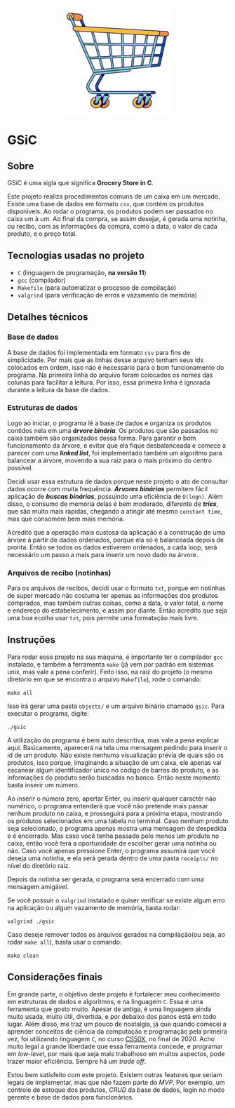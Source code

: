 <div style="display: flex; justify-content: center; margin: 32px 0" >
  <img src="./assets/logo.png" alt="project logo" width="250" />
</div>

# GSiC

## Sobre

GSiC é uma sigla que significa **Grocery Store in C**.

Este projeto realiza procedimentos comuns de um caixa em um mercado. Existe uma base de dados em formato `csv`, que contém os produtos disponíveis. Ao rodar o programa, os produtos podem ser passados no caixa um à um. Ao final da compra, se assim desejar, é gerada uma notinha, ou recibo, com as informações da compra, como a data, o valor de cada produto, e o preço total.


## Tecnologias usadas no projeto

- `C` (linguagem de programação, **na versão 11**)
- `gcc` (compilador)
- `Makefile` (para automatizar o processo de compilação)
- `valgrind` (para verificação de erros e vazamento de memória)

## Detalhes técnicos

### Base de dados

A base de dados foi implementada em formato `csv` para fins de simplicidade. Por mais que as linhas desse arquivo tenham seus ids colocados em ordem, isso não é necessário para o bom funcionamento do programa. Na primeira linha do arquivo foram colocados os nomes das colunas para facilitar a leitura. Por isso, essa primeira linha é ignorada durante a leitura da base de dados.

### Estruturas de dados

Logo ao iniciar, o programa lê a base de dados e organiza os produtos contidos nela em uma **_árvore binária_**. Os produtos que são passados no caixa também são organizados dessa forma. Para garantir o bom funcionamento da árvore, e evitar que ela fique desbalanceada e comece a parecer com uma **_linked list_**, foi implementado também um algoritmo para balancear a árvore, movendo a sua raiz para o mais próximo do centro possível.

Decidi usar essa estrutura de dados porque neste projeto o ato de consultar dados ocorre com muita frequência. **_Árvores binárias_** permitem fácil aplicação de **_buscas binárias_**, possuindo uma eficiência de `O(logn)`. Além disso, o consumo de memória delas é bem moderado, diferente de **_tries_**, que são muito mais rápidas, chegando a atingir até mesmo `constant time`, mas que consomem bem mais memória.

Acredito que a operação mais custosa da aplicação é a construção de uma árvore à partir de dados ordenados, porque ela só é balanceada depois de pronta. Então se todos os dados estiverem ordenados, a cada loop, será necessário um passo a mais para inserir um novo dado na árvore.

### Arquivos de recibo (notinhas) 

Para os arquivos de recibos, decidi usar o formato `txt`, porque em notinhas de super mercado não costuma ter apenas as informações dos produtos comprados, mas também outras coisas, como a data, o valor total, o nome e endereço do estabelecimento, e assim por diante. Então acredito que seja uma boa ecolha usar `txt`, pois permite uma formatação mais livre.


## Instruções

Para rodar esse projeto na sua máquina, é importante ter o compilador `gcc` instalado, e também a ferramenta `make` (já vem por padrão em sistemas unix, mas vale a pena conferir). Feito isso, na raiz do projeto (o mesmo diretório em que se encontra o arquivo `Makefile`), rode o comando:

```
make all
```

Isso irá gerar uma pasta `objects/` e um arquivo binário chamado `gsic`. Para executar o programa, digite:

```
./gsic
```

A utilização do programa é bem auto descritiva, mas vale a pena explicar aqui. Basicamente, aparecerá na tela uma mensagem pedindo para inserir o id de um produto. Não existe nenhuma visualização prévia de quais são os produtos, isso porque, imaginando a situação de um caixa, ele apenas vai escanear algum identificador único no código de barras do produto, e as informações do produto serão buscadas no banco. Então neste momento basta inserir um número.


Ao inserir o número zero, apertar Enter, ou inserir qualquer caractér não numérico, o programa entenderá que você não pretende mais passar nenhum produto no caixa, e prosseguirá para a próxima etapa, mostrando os produtos selecionados em uma tabela no terminal. Caso nenhum produto seja selecionado, o programa apenas mostra uma mensagem de despedida e é encerrado. Mas caso você tenha passado pelo menos um produto no caixa, então você terá a oportunidade de escolher gerar uma notinha ou não. Caso você apenas pressione Enter, o programa assumirá que você deseja uma notinha, e ela será gerada dentro de uma pasta `receipts/` no nível do diretório raiz.


Depois da notinha ser gerada, o programa será encerrado com uma mensagem amigável.


Se você possuir o `valgrind` instalado e quiser verificar se existe algum erro na aplicação ou algum vazamento de memória, basta rodar:

```
valgrind ./gsic
```

Caso deseje remover todos os arquivos gerados na compilação(ou seja, ao rodar `make all`), basta usar o comando:

```
make clean
```


## Considerações finais

Em grande parte, o objetivo deste projeto é fortalecer meu conhecimento em estruturas de dados e algoritmos, e na linguagem `C`. Essa é uma ferramenta que gosto muito. Apesar de antiga, é uma linguagem ainda muito usada, muito útil, divertida, e por debaixo dos panos está em todo lugar. Além disso, me traz um pouco de nostalgia, já que quando comecei a aprender conceitos de ciência da computação e programação pela primeira vez, foi utilizando linguagem `C`, no curso [CS50X](https://cs50.harvard.edu/x/2020/), no final de 2020. Acho muito legal a grande liberdade que essa ferramenta concede, e programar em _low-level_, por mais que seja mais trabalhoso em muitos aspectos, pode trazer maior eficiência. Sempre há um _trade off_.

Estou bem satisfeito com este projeto. Existem outras features que seriam legais de implementar, mas que não fazem parte do _MVP_. Por exemplo, um controle de estoque dos produtos, _CRUD_ da base de dados, login no modo gerente e base de dados para funcionários.